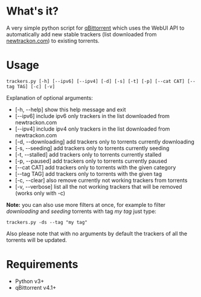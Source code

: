 # What's it?
A very simple python script for [qBittorrent](https://www.qbittorrent.org/) which uses the WebUI API to automatically add new stable trackers (list downloaded from [newtrackon.com](https://newtrackon.com/list)) to existing torrents.

# Usage
`trackers.py [-h] [--ipv6] [--ipv4] [-d] [-s] [-t] [-p] [--cat CAT] [--tag TAG] [-c] [-v]`

Explanation of optional arguments:
* [-h, --help] show this help message and exit
* [--ipv6] include ipv6 only trackers in the list downloaded from newtrackon.com
* [--ipv4] include ipv4 only trackers in the list downloaded from newtrackon.com
* [-d, --downloading] add trackers only to torrents currently downloading
* [-s, --seeding] add trackers only to torrents currently seeding
* [-t, --stalled] add trackers only to torrents currently stalled
* [-p, --paused] add trackers only to torrents currently paused
* [--cat CAT] add trackers only to torrents with the given category
* [--tag TAG] add trackers only to torrents with the given tag
* [-c, --clear] also remove currently not working trackers from torrents
* [-v, --verbose] list all the not working trackers that will be removed (works only with -c)



**Note:** you can also use more filters at once, for example to filter *downloading* and *seeding* torrents with tag *my tag* just type:

`trackers.py -ds --tag "my tag"`

Also please note that with no arguments by default the trackers of all the torrents will be updated.

# Requirements 
* Python v3+
* qBittorrent v4.1+

